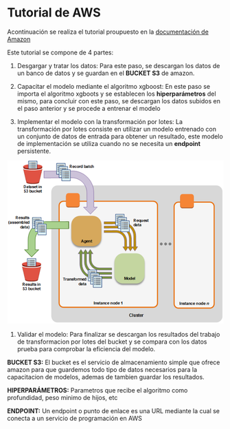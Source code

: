 # Tutorial de AWS

Acontinuación  se realiza el tutorial proupuesto en la [documentación de Amazon](https://docs.aws.amazon.com/es_es/sagemaker/latest/dg/ex1-preprocess-data-pull-data.html)

Este tutorial se compone de 4 partes:

1. Desgargar y tratar los datos:
Para este paso, se descargan los datos de un banco de datos y se guardan en el **BUCKET S3** de amazon.

1. Capacitar el modelo mediante el algoritmo xgboost:
En este paso se importa el algoritmo xgboots y se establecen los **hiperparámetros** del mismo, para concluir con este paso, se descargan los datos subidos en el paso anterior y se procede a entrenar el modelo

1. Implementar el modelo con la transformación por lotes:
La transformación por lotes consiste en utilizar un modelo entrenado con un conjunto de datos de entrada para obtener un resultado, este modelo de implementación se utiliza cuando no se necesita un **endpoint** persistente.


![batch-transform-v2.png](/Ejemplo01/batch-transform-v2.png)


1. Validar el modelo:
Para finalizar se descargan los resultados del trabajo de transformacion por lotes del bucket y se compara con los datos prueba para comprobar la eficiencia del modelo.


**BUCKET S3:** El bucket es el servicio de almacenamiento simple que ofrece amazon para que guardemos todo tipo de datos necesarios para la capacitacion de modelos, ademas de tambien guardar los resultados. 

**HIPERPARÁMETROS:** Parametros que recibe el algoritmo como profundidad, peso minimo de hijos, etc

**ENDPOINT:** Un endpoint o punto de enlace es una URL mediante la cual se conecta a un servicio de programación en AWS